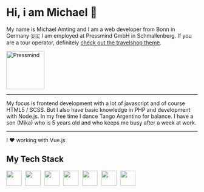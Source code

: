 # Hi, i am Michael 🤟

My name is Michael Amting and I am a web developer from Bonn in Germany 🇩🇪 I am employed at Pressmind GmbH in Schmallenberg. If you are a tour operator, definitely <a href="https://github.com/pressmind/wp-travelshop-theme">check out the travelshop theme</a>.

<a href="https://github.com/pressmind" target="_blank"><img src="https://www.pressmind.de/files/pm_logo.svg" alt="Pressmind" width="100"/></a>

<hr />

My focus is frontend development with a lot of javascript and of course HTML5 / SCSS. But I also have basic knowledge in PHP and development with Node.js. In my free time I dance Tango Argentino for balance. I have a son (Mika) who is 5 years old and who keeps me busy after a week at work.

<hr />

I ❤️ working with Vue.js

## My Tech Stack

<img style="margin-right: 10px; display: block; float: left;" src="https://symbols.getvecta.com/stencil_83/68_html5-icon.09e3da538e.svg" height="40" /><img style="margin-right: 10px; display: block; float: left;" src="https://symbols.getvecta.com/stencil_25/75_sass.57898c574e.svg" height="40" /><img style="margin-right: 10px;" src="https://symbols.getvecta.com/stencil_25/39_javascript.0ca26ec4ab.svg" height="40" /><img style="margin-right: 10px; display: block; float: left;" src="https://symbols.getvecta.com/stencil_25/87_vuejs.a929f023a4.svg" height="40" /><img style="margin-right: 10px; display: block; float: left;" src="https://symbols.getvecta.com/stencil_89/73_npm.639266ac20.svg" height="40" /><img style="margin-right: 10px; display: block; float: left;" src="https://symbols.getvecta.com/stencil_89/65_nodejs-icon.40ac81e939.svg" height="40" /><img style="margin-right: 10px; display: block; float: left;" src="https://symbols.getvecta.com/stencil_88/103_mongodb.d91e0a5f7c.svg" height="40" />

